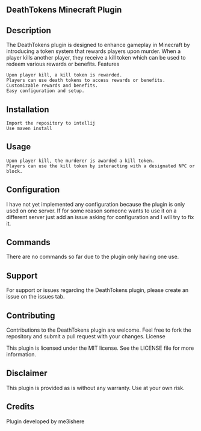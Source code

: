 ## DeathTokens Minecraft Plugin
## Description

The DeathTokens plugin is designed to enhance gameplay in Minecraft by introducing a token system that rewards players upon murder. When a player kills another player, they receive a kill token which can be used to redeem various rewards or benefits.
Features

    Upon player kill, a kill token is rewarded.
    Players can use death tokens to access rewards or benefits.
    Customizable rewards and benefits.
    Easy configuration and setup.

## Installation

    Import the repository to intellij
    Use maven install

## Usage

    Upon player kill, the murderer is awarded a kill token.
    Players can use the kill token by interacting with a designated NPC or block.

## Configuration

  I have not yet implemented any configuration because the plugin is only used on one server. If for some reason someone wants to use it on a different server just add an issue asking for configuration and I will try to fix it.

## Commands

  There are no commands so far due to the plugin only having one use.

## Support

For support or issues regarding the DeathTokens plugin, please create an issue on the issues tab.

## Contributing

Contributions to the DeathTokens plugin are welcome. Feel free to fork the repository and submit a pull request with your changes.
License

This plugin is licensed under the MIT license. See the LICENSE file for more information.

## Disclaimer

This plugin is provided as is without any warranty. Use at your own risk.

## Credits

Plugin developed by me3ishere
